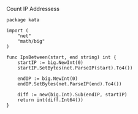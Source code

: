 Count IP Addressess

    package kata
    
    import (
        "net"
        "math/big"
    )
    
    func IpsBetween(start, end string) int {
        startIP := big.NewInt(0)
        startIP.SetBytes(net.ParseIP(start).To4())
    
        endIP := big.NewInt(0)
        endIP.SetBytes(net.ParseIP(end).To4())
    
        diff := new(big.Int).Sub(endIP, startIP)
        return int(diff.Int64())
    }
